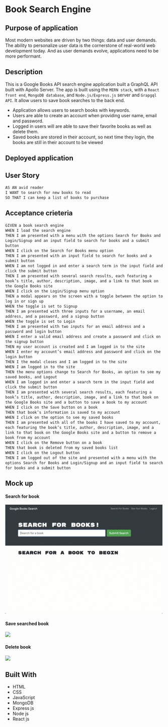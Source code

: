 # Book Search Engine

## Purpose of application
Most modern websites are driven by two things: data and user demands. The ability to personalize user data is the cornerstone of real-world web development today. And as user demands evolve, applications need to be more performant.

## Description 
This is a Google Books API search engine application built a GraphQL API built with Apollo Server. The app is built using the ```MERN stack```, with a ```React front end```, ```MongoDB database```, and ```Node.js/Express.js``` server and ```Grapgql API```. It allow users to save book searches to the back end.  
* Application allows users to search books with keywords.  
* Users are able to create an account when providing user name, email and password.  
* Logged in users will are able to save their favorite books as well as delete them.  
* Saved books are stored in their account, so next time they login, the books are still in their account to be viewed  

## Deployed application


## User Story
```
AS AN avid reader  
I WANT to search for new books to read  
SO THAT I can keep a list of books to purchase  
```
## Acceptance crieteria
```
GIVEN a book search engine  
WHEN I load the search engine  
THEN I am presented with a menu with the options Search for Books and Login/Signup and an input field to search for books and a submit button  
WHEN I click on the Search for Books menu option  
THEN I am presented with an input field to search for books and a submit button  
WHEN I am not logged in and enter a search term in the input field and click the submit button  
THEN I am presented with several search results, each featuring a book’s title, author, description, image, and a link to that book on the Google Books site  
WHEN I click on the Login/Signup menu option  
THEN a modal appears on the screen with a toggle between the option to log in or sign up  
WHEN the toggle is set to Signup  
THEN I am presented with three inputs for a username, an email address, and a password, and a signup button  
WHEN the toggle is set to Login  
THEN I am presented with two inputs for an email address and a password and login button  
WHEN I enter a valid email address and create a password and click on the signup button  
THEN my user account is created and I am logged in to the site  
WHEN I enter my account’s email address and password and click on the login button  
THEN I the modal closes and I am logged in to the site  
WHEN I am logged in to the site  
THEN the menu options change to Search for Books, an option to see my saved books, and Logout  
WHEN I am logged in and enter a search term in the input field and click the submit button  
THEN I am presented with several search results, each featuring a book’s title, author, description, image, and a link to that book on the Google Books site and a button to save a book to my account  
WHEN I click on the Save button on a book  
THEN that book’s information is saved to my account  
WHEN I click on the option to see my saved books  
THEN I am presented with all of the books I have saved to my account, each featuring the book’s title, author, description, image, and a link to that book on the Google Books site and a button to remove a book from my account  
WHEN I click on the Remove button on a book  
THEN that book is deleted from my saved books list  
WHEN I click on the Logout button  
THEN I am logged out of the site and presented with a menu with the options Search for Books and Login/Signup and an input field to search for books and a submit button   
```  

## Mock up

#### Search for book

<div>
    <img src="./images/1.gif" width="500px"/> 
</div>

#### Save searched book

<div>
    <img src="./images/2.gif" width="500px"/> 
</div>

#### Delete book

<div>
    <img src="./images/3.gif" width="500px"/> 
</div>

## Built With
* HTML
* CSS
* JavaScript
* MongoDB
* Express js
* Node js
* React js
